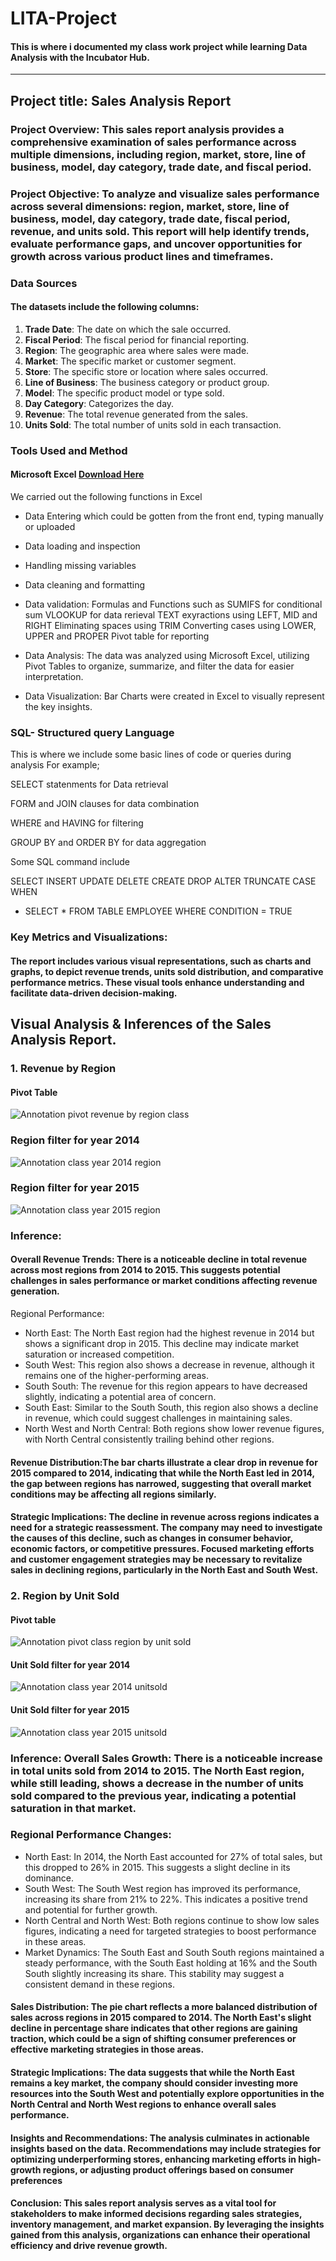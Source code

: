 # LITA-Project
#### This is where i documented my class work project while learning Data Analysis with the Incubator Hub.
---


## Project title: Sales Analysis Report

### Project Overview: This sales report analysis provides a comprehensive examination of sales performance across multiple dimensions, including region, market, store, line of business, model, day category, trade date, and fiscal period.

### Project Objective: To analyze and visualize sales performance across several dimensions: region, market, store, line of business, model, day category, trade date, fiscal period, revenue, and units sold. This report will help identify trends, evaluate performance gaps, and uncover  opportunities for growth across various product lines and timeframes.
 


### Data Sources
#### The datasets include the following columns:
1. **Trade Date**: The date on which the sale occurred.
2. **Fiscal Period**: The fiscal period for financial reporting.
3. **Region**: The geographic area where sales were made.
4. **Market**: The specific market or customer segment.
5. **Store**: The specific store or location where sales occurred.
6. **Line of Business**: The business category or product group.
7. **Model**: The specific product model or type sold.
8. **Day Category**: Categorizes the day.
9. **Revenue**: The total revenue generated from the sales.
10. **Units Sold**: The total number of units sold in each transaction.



### Tools Used and Method 
#### Microsoft Excel [Download Here](https://www.microsoft.com)
We carried out the following functions in Excel

-  Data Entering which could be gotten from the front end, typing manually or uploaded
-  Data loading and inspection
-  Handling missing variables
-  Data cleaning and formatting
-  Data validation: Formulas and Functions such as
SUMIFS for conditional sum
VLOOKUP for data rerieval
TEXT exyractions using LEFT, MID and RIGHT
Eliminating spaces using TRIM
Converting cases using LOWER, UPPER and PROPER
Pivot table for reporting 
-  Data Analysis: The data was analyzed using Microsoft Excel, utilizing Pivot Tables to organize, summarize, and filter the data for easier interpretation.

-  Data Visualization: Bar Charts were created in Excel to visually represent the key insights.

### SQL- Structured query Language
This is where we include some basic lines of code or queries during analysis For example;

SELECT statenments for Data retrieval

FORM and JOIN clauses for data combination

WHERE and HAVING for filtering

GROUP BY and ORDER BY for data aggregation

Some SQL command include

SELECT
INSERT
UPDATE
DELETE
CREATE
DROP
ALTER
TRUNCATE
CASE WHEN
- SELECT * FROM TABLE EMPLOYEE
 WHERE CONDITION = TRUE

### Key Metrics and Visualizations:
#### The report includes various visual representations, such as charts and graphs, to depict revenue trends, units sold distribution, and comparative performance metrics. These visual tools enhance understanding and facilitate data-driven decision-making.


## Visual Analysis & Inferences of the Sales Analysis Report.

### 1. Revenue by Region 
#### Pivot Table

![Annotation pivot revenue by region class](https://github.com/user-attachments/assets/f8701a19-2160-4412-aa0b-24cc4c20ee42)

### Region filter for year 2014

![Annotation class year 2014 region](https://github.com/user-attachments/assets/6d53bc11-67d0-4f63-a58d-b33b68f7603c)

### Region filter for year 2015

![Annotation class year 2015 region](https://github.com/user-attachments/assets/3606d81b-56ca-4368-9216-15c2b7a0ded7)

### Inference:
#### Overall Revenue Trends: There is a noticeable decline in total revenue across most regions from 2014 to 2015. This suggests potential challenges in sales performance or market conditions affecting revenue generation.
Regional Performance:

-  North East: The North East region had the highest revenue in 2014 but shows a significant drop in 2015. This decline may indicate market saturation or increased competition.
-  South West: This region also shows a decrease in revenue, although it remains one of the higher-performing areas.
-  South South: The revenue for this region appears to have decreased slightly, indicating a potential area of concern.
-  South East: Similar to the South South, this region also shows a decline in revenue, which could suggest challenges in maintaining sales.
-  North West and North Central: Both regions show lower revenue figures, with North Central consistently trailing behind other regions.


#### Revenue Distribution:The bar charts illustrate a clear drop in revenue for 2015 compared to 2014, indicating that while the North East led in 2014, the gap between regions has narrowed, suggesting that overall market conditions may be affecting all regions similarly.

#### Strategic Implications: The decline in revenue across regions indicates a need for a strategic reassessment. The company may need to investigate the causes of this decline, such as changes in consumer behavior, economic factors, or competitive pressures. Focused marketing efforts and customer engagement strategies may be necessary to revitalize sales in declining regions, particularly in the North East and South West.


### 2.  Region by Unit Sold 
#### Pivot table 

![Annotation pivot class region by unit sold](https://github.com/user-attachments/assets/a48c5905-2302-477e-acb2-423073905210)

#### Unit Sold filter for year 2014

![Annotation class year 2014 unitsold](https://github.com/user-attachments/assets/71b73279-f2f8-4d20-bcf4-9d60d77e7185)


#### Unit Sold filter for year 2015

![Annotation class year 2015 unitsold](https://github.com/user-attachments/assets/3f7d3775-c08b-4bbe-962f-b31e5d53406b)

### Inference: Overall Sales Growth:  There is a noticeable increase in total units sold from 2014 to 2015. The North East region, while still leading, shows a decrease in the number of units sold compared to the previous year, indicating a potential saturation in that market.

### Regional Performance Changes: 
-  North East: In 2014, the North East accounted for 27% of total sales, but this dropped to 26% in 2015. This suggests a slight decline in its dominance.
-  South West: The South West region has improved its performance, increasing its share from 21% to 22%. This indicates a positive trend and potential for further growth.
-  North Central and North West: Both regions continue to show low sales figures, indicating a need for targeted strategies to boost performance in these areas.
-  Market Dynamics: The South East and South South regions maintained a steady performance, with the South East holding at 16% and the South South slightly increasing its share. This stability may suggest a consistent demand in these regions.

#### Sales Distribution: The pie chart reflects a more balanced distribution of sales across regions in 2015 compared to 2014. The North East's slight decline in percentage share indicates that other regions are gaining traction, which could be a sign of shifting consumer preferences or effective marketing strategies in those areas.

#### Strategic Implications: The data suggests that while the North East remains a key market, the company should consider investing more resources into the South West and potentially explore opportunities in the North Central and North West regions to enhance overall sales performance.


#### Insights and Recommendations: The analysis culminates in actionable insights based on the data. Recommendations may include strategies for optimizing underperforming stores, enhancing marketing efforts in high-growth regions, or adjusting product offerings based on consumer preferences


#### Conclusion: This sales report analysis serves as a vital tool for stakeholders to make informed decisions regarding sales strategies, inventory management, and market expansion. By leveraging the insights gained from this analysis, organizations can enhance their operational efficiency and drive revenue growth.



